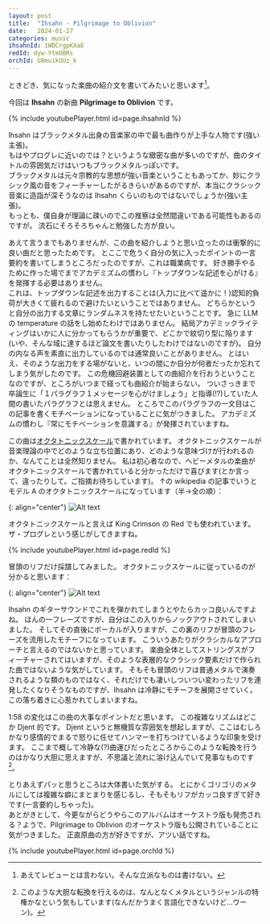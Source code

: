 ```yaml
---
layout: post
title:  "Ihsahn - Pilgrimage to Oblivion"
date:   2024-01-27
categories: music
ihsahnId: 1WDCrgpKXaE
redId: dyw-YtmOBRs
orchId: U8muikUUz_k
---
```


ときどき、気になった楽曲の紹介文を書いてみたいと思います[^1]。

今回は **Ihsahn** の新曲 **Pilgrimage to Oblivion** です。

{% include youtubePlayer.html id=page.ihsahnId %}

Ihsahn はブラックメタル出身の音楽家の中で最も曲作りが上手な人物です(強い主張)。  
もはやプログレに近いのでは？というような緻密な曲が多いのですが、曲のタイトルの雰囲気だけはいつもブラックメタルっぽいです。  
ブラックメタルは元々宗教的な思想が強い音楽ということもあってか、妙にクラシック風の音をフィーチャーしたがるきらいがあるのですが、本当にクラシック音楽に造詣が深そうなのは Ihsahn くらいのものではないでしょうか(強い主張)。  
もっとも、僕自身が理論に疎いのでこの推察は全然間違いである可能性もあるのですが。
流石にそろそろちゃんと勉強した方が良い。

あえて言うまでもありませんが、この曲を紹介しようと思い立ったのは衝撃的に良い曲だと思ったためです。
とここで危うく自分の気に入ったポイントの一言要約を書いてしまうところだったのですが、これは職業病です。
好き勝手やるために作った場でまでアカデミズムの慣わし『トップダウンな記述を心がける』を発揮する必要はありません。  
これは、トップダウンな記述を出力することは(入力に比べて遥かに！)認知的負荷が大きくて疲れるので避けたいということではありません。
どちらかというと自分の出力する文章にランダムネスを持たせたいということです。
急に LLM の temperature の話をし始めたわけではありません。
結局アカデミックライティングはいかに人に分かってもらうかが重要で、どこかで紋切り型に陥ります(いや、そんな域に達するほど論文を書いたりしたわけではないのですが)。
自分の内なる声を素直に出力しているのでは通常良いことがありません。
とはいえ、そのような出力をする場がないと、いつの間にか自分が何者だったか忘れてしまう気がしたのです。
この危機回避装置としての曲紹介を行おうということなのですが、ところがいつまで経っても曲紹介が始まらない。
ついさっきまで卒論生に「１パラグラフ１メッセージを心がけましょう」と指導(!?)していた人間の書いたパラグラフとは思えません。
ところでこのパラグラフの一文目はこの記事を書くモチベーションになっていることに気がつきました。
アカデミズムの慣わし『常にモチベーションを意識する』が発揮されていますね。

この曲は[オクタトニックスケール](https://ja.wikipedia.org/wiki/%E5%85%AB%E9%9F%B3%E9%9F%B3%E9%9A%8E)で書かれています。
オクタトニックスケールが音楽理論の中でどのような立ち位置にあり、どのような意味づけが行われるのか、なんてことは全然知りません。
私は初心者なので、ヘビーメタルの楽曲がオクタトニックスケールで書かれていると分かっただけで喜びます(とか言って、違ったりして。ご指摘お待ちしています)。
↑の wikipedia の記事でいうとモデル A のオクタトニックスケールになっています（半→全の順）：

{: align="center"}
![Alt text]({{site.baseurl}}/assets/img/posts/2024-01-27-ihsahn/octatonic.png)

オクタトニックスケールと言えば King Crimson の Red でも使われています。
ザ・プログレという感じがしてきますね。

{% include youtubePlayer.html id=page.redId %}

冒頭のリフだけ採譜してみました。
オクタトニックスケールに従っているのが分かると思います：

{: align="center"}
![Alt text]({{site.baseurl}}/assets/img/posts/2024-01-27-ihsahn/intro.png)

Ihsahn のギターサウンドでこれを弾かれてしまうとやたらカッコ良いんですよね。
ほんの一フレーズですが、自分はこの入りからノックアウトされてしまいました。
そしてその直後にボーカルが入りますが、この裏のリフが冒頭のフレーズを流用したモチーフになっています。
こういうあたりがクラシカルなアプローチと言えるのではないかと思っています。
楽曲全体としてストリングスがフィーチャーされてはいますが、そのような表層的なクラシック要素だけで作られた曲ではないような気がしています。
そもそも冒頭のリフは普通メタルで演奏されるような類のものではなく、それだけでも凄いしついつい変わったリフを連発したくなりそうなものですが、Ihsahn は冷静にモチーフを展開させていく。
この落ち着きに心惹かれてしまいますね。

1:58 の変化はこの曲の大事なポイントだと思います。
この複雑なリズムはどこか Djent 的です。
Djent というと無機質な雰囲気を想起しますが、ここはむしろかなり感情的でまるで怒りに任せてハンマーを打ちつけているような印象を受けます。
ここまで概して冷静な(?)曲運びだったところからこのような転換を行うのはかなり大胆に思えますが、不思議と流れに溶け込んでいて見事なものです[^2]。

とりあえずパッと思うところは大体書いた気がする。
とにかくゴリゴリのメタルにしては複雑な癖にまとまりを感じるし、そもそもリフがカッコ良すぎて好きです(一言要約しちゃった)。  
あとがきとして、今更ながらどうやらこのアルバムはオーケストラ版も発売される？ようで、Pilgrimage to Oblivion のオーケストラ版も公開されていることに気がつきました。
正直原曲の方が好きですが、アツい話ですね。

{% include youtubePlayer.html id=page.orchId %}

[^1]: あえてレビューとは言わない。そんな立派なものは書けない。
[^2]: このような大胆な転換を行えるのは、なんとなくメタルというジャンルの特権かなという気もしています(なんだかうまく言語化できないけど…ウーン)。